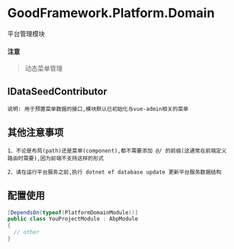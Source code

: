# GoodFramework.Platform.Domain

平台管理模块

#### 注意

> 动态菜单管理

  ## IDataSeedContributor
    说明: 用于预置菜单数据的接口,模块默认已初始化与vue-admin相关的菜单

  ## 其他注意事项

    1、不论是布局(path)还是菜单(component),都不需要添加 @/ 的前缀(这通常在前端定义路由时需要),因为前端不支持这样的形式  

    2、请在运行平台服务之前,执行 dotnet ef database update 更新平台服务数据结构
  

## 配置使用


```csharp
[DependsOn(typeof(PlatformDomainModule))]
public class YouProjectModule : AbpModule
{
  // other
}
